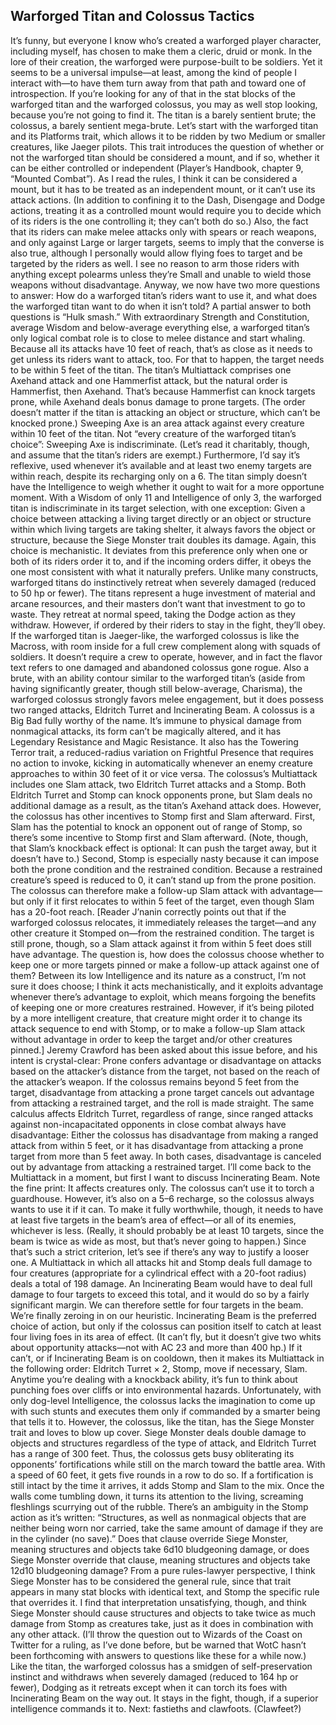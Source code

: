 ## Warforged Titan and Colossus Tactics

It’s funny, but everyone I know who’s created a warforged player character, including myself, has chosen to make them a cleric, druid or monk. In the lore of their creation, the warforged were purpose-built to be soldiers. Yet it seems to be a universal impulse—at least, among the kind of people I interact with—to have them turn away from that path and toward one of introspection.
If you’re looking for any of that in the stat blocks of the warforged titan and the warforged colossus, you may as well stop looking, because you’re not going to find it. The titan is a barely sentient brute; the colossus, a barely sentient mega-brute.
Let’s start with the warforged titan and its Platforms trait, which allows it to be ridden by two Medium or smaller creatures, like Jaeger pilots. This trait introduces the question of whether or not the warforged titan should be considered a mount, and if so, whether it can be either controlled or independent (Player’s Handbook, chapter 9, “Mounted Combat”). As I read the rules, I think it can be considered a mount, but it has to be treated as an independent mount, or it can’t use its attack actions. (In addition to confining it to the Dash, Disengage and Dodge actions, treating it as a controlled mount would require you to decide which of its riders is the one controlling it; they can’t both do so.) Also, the fact that its riders can make melee attacks only with spears or reach weapons, and only against Large or larger targets, seems to imply that the converse is also true, although I personally would allow flying foes to target and be targeted by the riders as well. I see no reason to arm those riders with anything except polearms unless they’re Small and unable to wield those weapons without disadvantage.
Anyway, we now have two more questions to answer: How do a warforged titan’s riders want to use it, and what does the warforged titan want to do when it isn’t told? A partial answer to both questions is “Hulk smash.” With extraordinary Strength and Constitution, average Wisdom and below-average everything else, a warforged titan’s only logical combat role is to close to melee distance and start whaling. Because all its attacks have 10 feet of reach, that’s as close as it needs to get unless its riders want to attack, too. For that to happen, the target needs to be within 5 feet of the titan.
The titan’s Multiattack comprises one Axehand attack and one Hammerfist attack, but the natural order is Hammerfist, then Axehand. That’s because Hammerfist can knock targets prone, while Axehand deals bonus damage to prone targets. (The order doesn’t matter if the titan is attacking an object or structure, which can’t be knocked prone.)
Sweeping Axe is an area attack against every creature within 10 feet of the titan. Not “every creature of the warforged titan’s choice”: Sweeping Axe is indiscriminate. (Let’s read it charitably, though, and assume that the titan’s riders are exempt.) Furthermore, I’d say it’s reflexive, used whenever it’s available and at least two enemy targets are within reach, despite its recharging only on a 6. The titan simply doesn’t have the Intelligence to weigh whether it ought to wait for a more opportune moment.
With a Wisdom of only 11 and Intelligence of only 3, the warforged titan is indiscriminate in its target selection, with one exception: Given a choice between attacking a living target directly or an object or structure within which living targets are taking shelter, it always favors the object or structure, because the Siege Monster trait doubles its damage. Again, this choice is mechanistic. It deviates from this preference only when one or both of its riders order it to, and if the incoming orders differ, it obeys the one most consistent with what it naturally prefers.
Unlike many constructs, warforged titans do instinctively retreat when severely damaged (reduced to 50 hp or fewer). The titans represent a huge investment of material and arcane resources, and their masters don’t want that investment to go to waste. They retreat at normal speed, taking the Dodge action as they withdraw. However, if ordered by their riders to stay in the fight, they’ll obey.
If the warforged titan is Jaeger-like, the warforged colossus is like the Macross, with room inside for a full crew complement along with squads of soldiers. It doesn’t require a crew to operate, however, and in fact the flavor text refers to one damaged and abandoned colossus gone rogue.
Also a brute, with an ability contour similar to the warforged titan’s (aside from having significantly greater, though still below-average, Charisma), the warforged colossus strongly favors melee engagement, but it does possess two ranged attacks, Eldritch Turret and Incinerating Beam.
A colossus is a Big Bad fully worthy of the name. It’s immune to physical damage from nonmagical attacks, its form can’t be magically altered, and it has Legendary Resistance and Magic Resistance. It also has the Towering Terror trait, a reduced-radius variation on Frightful Presence that requires no action to invoke, kicking in automatically whenever an enemy creature approaches to within 30 feet of it or vice versa.
The colossus’s Multiattack includes one Slam attack, two Eldritch Turret attacks and a Stomp. Both Eldritch Turret and Stomp can knock opponents prone, but Slam deals no additional damage as a result, as the titan’s Axehand attack does.
However, the colossus has other incentives to Stomp first and Slam afterward. First, Slam has the potential to knock an opponent out of range of Stomp, so there’s some incentive to Stomp first and Slam afterward. (Note, though, that Slam’s knockback effect is optional: It can push the target away, but it doesn’t have to.) Second, Stomp is especially nasty because it can impose both the prone condition and the restrained condition. Because a restrained creature’s speed is reduced to 0, it can’t stand up from the prone position. The colossus can therefore make a follow-up Slam attack with advantage—but only if it first relocates to within 5 feet of the target, even though Slam has a 20-foot reach. [Reader J’nanin correctly points out that if the warforged colossus relocates, it immediately releases the target—and any other creature it Stomped on—from the restrained condition. The target is still prone, though, so a Slam attack against it from within 5 feet does still have advantage. The question is, how does the colossus choose whether to keep one or more targets pinned or make a follow-up attack against one of them? Between its low Intelligence and its nature as a construct, I’m not sure it does choose; I think it acts mechanistically, and it exploits advantage whenever there’s advantage to exploit, which means forgoing the benefits of keeping one or more creatures restrained. However, if it’s being piloted by a more intelligent creature, that creature might order it to change its attack sequence to end with Stomp, or to make a follow-up Slam attack without advantage in order to keep the target and/or other creatures pinned.]
Jeremy Crawford has been asked about this issue before, and his intent is crystal-clear: Prone confers advantage or disadvantage on attacks based on the attacker’s distance from the target, not based on the reach of the attacker’s weapon. If the colossus remains beyond 5 feet from the target, disadvantage from attacking a prone target cancels out advantage from attacking a restrained target, and the roll is made straight. The same calculus affects Eldritch Turret, regardless of range, since ranged attacks against non-incapacitated opponents in close combat always have disadvantage: Either the colossus has disadvantage from making a ranged attack from within 5 feet, or it has disadvantage from attacking a prone target from more than 5 feet away. In both cases, disadvantage is canceled out by advantage from attacking a restrained target.
I’ll come back to the Multiattack in a moment, but first I want to discuss Incinerating Beam. Note the fine print: It affects creatures only. The colossus can’t use it to torch a guardhouse. However, it’s also on a 5–6 recharge, so the colossus always wants to use it if it can. To make it fully worthwhile, though, it needs to have at least five targets in the beam’s area of effect—or all of its enemies, whichever is less. (Really, it should probably be at least 10 targets, since the beam is twice as wide as most, but that’s never going to happen.)
Since that’s such a strict criterion, let’s see if there’s any way to justify a looser one. A Multiattack in which all attacks hit and Stomp deals full damage to four creatures (appropriate for a cylindrical effect with a 20-foot radius) deals a total of 198 damage. An Incinerating Beam would have to deal full damage to four targets to exceed this total, and it would do so by a fairly significant margin. We can therefore settle for four targets in the beam.
We’re finally zeroing in on our heuristic. Incinerating Beam is the preferred choice of action, but only if the colossus can position itself to catch at least four living foes in its area of effect. (It can’t fly, but it doesn’t give two whits about opportunity attacks—not with AC 23 and more than 400 hp.) If it can’t, or if Incinerating Beam is on cooldown, then it makes its Multiattack in the following order: Eldritch Turret × 2, Stomp, move if necessary, Slam.
Anytime you’re dealing with a knockback ability, it’s fun to think about punching foes over cliffs or into environmental hazards. Unfortunately, with only dog-level Intelligence, the colossus lacks the imagination to come up with such stunts and executes them only if commanded by a smarter being that tells it to. However, the colossus, like the titan, has the Siege Monster trait and loves to blow up cover. Siege Monster deals double damage to objects and structures regardless of the type of attack, and Eldritch Turret has a range of 300 feet. Thus, the colossus gets busy obliterating its opponents’ fortifications while still on the march toward the battle area. With a speed of 60 feet, it gets five rounds in a row to do so. If a fortification is still intact by the time it arrives, it adds Stomp and Slam to the mix. Once the walls come tumbling down, it turns its attention to the living, screaming fleshlings scurrying out of the rubble.
There’s an ambiguity in the Stomp action as it’s written: “Structures, as well as nonmagical objects that are neither being worn nor carried, take the same amount of damage if they are in the cylinder (no save).” Does that clause override Siege Monster, meaning structures and objects take 6d10 bludgeoning damage, or does Siege Monster override that clause, meaning structures and objects take 12d10 bludgeoning damage? From a pure rules-lawyer perspective, I think Siege Monster has to be considered the general rule, since that trait appears in many stat blocks with identical text, and Stomp the specific rule that overrides it. I find that interpretation unsatisfying, though, and think Siege Monster should cause structures and objects to take twice as much damage from Stomp as creatures take, just as it does in combination with any other attack. (I’ll throw the question out to Wizards of the Coast on Twitter for a ruling, as I’ve done before, but be warned that WotC hasn’t been forthcoming with answers to questions like these for a while now.)
Like the titan, the warforged colossus has a smidgen of self-preservation instinct and withdraws when severely damaged (reduced to 164 hp or fewer), Dodging as it retreats except when it can torch its foes with Incinerating Beam on the way out. It stays in the fight, though, if a superior intelligence commands it to.
Next: fastieths and clawfoots. (Clawfeet?)
